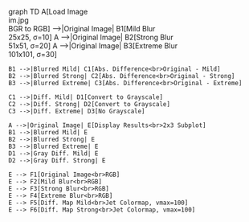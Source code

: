 graph TD
    A[Load Image<br>im.jpg<br>BGR to RGB] -->|Original Image| B1[Mild Blur<br>25x25, σ=10]
    A -->|Original Image| B2[Strong Blur<br>51x51, σ=20]
    A -->|Original Image| B3[Extreme Blur<br>101x101, σ=30]
    
    B1 -->|Blurred Mild| C1[Abs. Difference<br>Original - Mild]
    B2 -->|Blurred Strong| C2[Abs. Difference<br>Original - Strong]
    B3 -->|Blurred Extreme| C3[Abs. Difference<br>Original - Extreme]
    
    C1 -->|Diff. Mild| D1[Convert to Grayscale]
    C2 -->|Diff. Strong| D2[Convert to Grayscale]
    C3 -->|Diff. Extreme| D3[No Grayscale]
    
    A -->|Original Image| E[Display Results<br>2x3 Subplot]
    B1 -->|Blurred Mild| E
    B2 -->|Blurred Strong| E
    B3 -->|Blurred Extreme| E
    D1 -->|Gray Diff. Mild| E
    D2 -->|Gray Diff. Strong| E
    
    E --> F1[Original Image<br>RGB]
    E --> F2[Mild Blur<br>RGB]
    E --> F3[Strong Blur<br>RGB]
    E --> F4[Extreme Blur<br>RGB]
    E --> F5[Diff. Map Mild<br>Jet Colormap, vmax=100]
    E --> F6[Diff. Map Strong<br>Jet Colormap, vmax=100]

